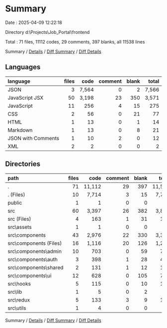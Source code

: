 # Summary

Date : 2025-04-09 12:22:18

Directory d:\\Projects\\Job_Portal\\frontend

Total : 71 files,  11112 codes, 29 comments, 397 blanks, all 11538 lines

Summary / [Details](details.md) / [Diff Summary](diff.md) / [Diff Details](diff-details.md)

## Languages
| language | files | code | comment | blank | total |
| :--- | ---: | ---: | ---: | ---: | ---: |
| JSON | 3 | 7,564 | 0 | 2 | 7,566 |
| JavaScript JSX | 50 | 3,198 | 23 | 350 | 3,571 |
| JavaScript | 11 | 256 | 4 | 15 | 275 |
| CSS | 2 | 56 | 0 | 21 | 77 |
| HTML | 1 | 13 | 0 | 1 | 14 |
| Markdown | 1 | 13 | 0 | 8 | 21 |
| JSON with Comments | 1 | 10 | 2 | 0 | 12 |
| XML | 2 | 2 | 0 | 0 | 2 |

## Directories
| path | files | code | comment | blank | total |
| :--- | ---: | ---: | ---: | ---: | ---: |
| . | 71 | 11,112 | 29 | 397 | 11,538 |
| . (Files) | 10 | 7,714 | 3 | 15 | 7,732 |
| public | 1 | 1 | 0 | 0 | 1 |
| src | 60 | 3,397 | 26 | 382 | 3,805 |
| src (Files) | 4 | 163 | 1 | 31 | 195 |
| src\\assets | 1 | 1 | 0 | 0 | 1 |
| src\\components | 43 | 2,976 | 22 | 330 | 3,328 |
| src\\components (Files) | 16 | 1,116 | 20 | 126 | 1,262 |
| src\\components\\admin | 10 | 703 | 0 | 59 | 762 |
| src\\components\\auth | 3 | 398 | 1 | 28 | 427 |
| src\\components\\shared | 2 | 131 | 1 | 12 | 144 |
| src\\components\\ui | 12 | 628 | 0 | 105 | 733 |
| src\\hooks | 5 | 115 | 0 | 10 | 125 |
| src\\lib | 1 | 5 | 0 | 2 | 7 |
| src\\redux | 5 | 133 | 3 | 9 | 145 |
| src\\utils | 1 | 4 | 0 | 0 | 4 |

Summary / [Details](details.md) / [Diff Summary](diff.md) / [Diff Details](diff-details.md)